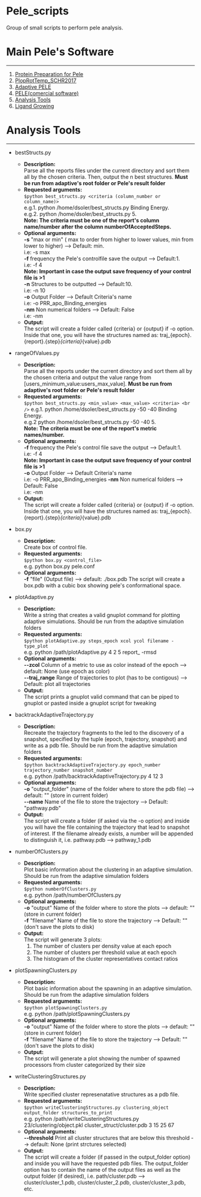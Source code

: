 # Pele_scripts
Group of small scripts to perform pele analysis.

# Main Pele's Software
-------------------------------
1) [Protein Preparation for Pele](https://github.com/Jelisa/mut-prep4pele)
2) [PlopRotTemp_SCHR2017](https://github.com/miniaoshi/PlopRotTemp_S_2017)
3) [Adaptive PELE](https://github.com/AdaptivePELE/AdaptivePELE)
4) [PELE(comercial software)](https://pele.bsc.es/pele.wt)
5) [Analysis Tools](https://github.com/miniaoshi/Pele_scripts)
6) [Ligand Growing](https://github.com/miniaoshi/Ligand_growing)

# Analysis Tools
-------------------
- bestStructs.py
    - **Description:**  <br />
    Parse all the reports files under the current directory and sort them all by the chosen criteria. Then, output the n best structures. **Must be run from adaptive's root folder or Pele's result folder**
    - **Requested arguments:** <br />
    `$python best_structs.py <criteria (column_number or column_name)>` <br />
    e.g.1. python /home/dsoler/best_structs.py Binding Energy. <br />
    e.g.2. python /home/dsoler/best_structs.py 5. <br />
    **Note: The criteria must be one of the report's column name/number after the column numberOfAcceptedSteps.**
    - **Optional arguments:** <br />
    **-s** "max or min" ( max to order from higher to lower values, min from lower to higher) --> Default: min. <br />
    i.e: -s max<br />
    **-f** frequency the Pele's controlfile save the output --> Default:1. <br />
    i.e: -f 4 <br />
    **Note: Important in case the output save frequency of your control file is >1** <br />
    **-n** Structures to be outputted --> Default:10. <br />
    i.e: -n 10<br />
    **-o** Output Folder --> Default Criteria's name <br />
    i.e: -o PRR_apo_Binding_energies <br />
    **-nm** Non numerical folders --> Default: False <br />
    i.e: -nm
    - **Output:** <br />
    The script will create a folder called {criteria} or {output} if -o option. Inside that one, you will have the structures named as: traj_{epoch}.{report}.{step}_{cirteria}_{value}.pdb


- rangeOfValues.py
    - **Description:**  <br />
    Parse all the reports under the current directory and sort them all by the chosen criteria and output the value range from [users_minimum_value:users_max_value]. **Must be run from adaptive's root folder or Pele's result folder**
    - **Requested arguments:** <br />
    `$python best_structs.py <min_value> <max_value> <criteria> <br />`
    e.g.1. python /home/dsoler/best_structs.py -50 -40 Binding Energy. <br />
    e.g.2 python /home/dsoler/best_structs.py -50 -40 5. <br />
    **Note: The criteria must be one of the report's metric names/number.**
    - **Optional arguments:** <br />
    **-f** frequency the Pele's control file save the output --> Default:1. <br />
    i.e: -f 4 <br />
    **Note: Important in case the output save frequency of your control file is >1** <br />
    **-o** Output Folder --> Default Criteria's name <br />
    i.e: -o PRR_apo_Binding_energies
    **-nm** Non numerical folders --> Default: False <br />
    i.e: -nm
    - **Output:** <br />
    The script will create a folder called {criteria} or {output} if -o option. Inside that one, you will have the structures named as: traj_{epoch}.{report}.{step}_{criteria}_{value}.pdb
	
- box.py
    - **Description:**  <br />
    Create box of control file.
    - **Requested arguments:** <br />
    `$python box.py <control_file>` <br />
    e.g. python box.py pele.conf
    - **Optional arguments:** <br />
    **-f** "file" (Output file) --> default: ./box.pdb
	The script will create a box.pdb with a cubic box showing pele's conformational space.

- plotAdaptive.py
    - **Description:**  <br />
     Write a string that creates a valid gnuplot command for plotting adaptive
     simulations. Should be run from the adaptive simulation folders
    - **Requested arguments:** <br />
    `$python plotAdaptive.py steps_epoch xcol ycol filename -type_plot` <br />
    e.g. python /path/plotAdaptive.py 4 2 5 report_ -rmsd
    - **Optional arguments:** <br />
    **--zcol** Column of a metric to use as color instead of the epoch --> default: None (use epoch as color) <br />
    **--traj_range** Range of trajectories to plot (has to be contigous) --> Default: plot all trajectories
    - **Output:** <br />
	The script prints a gnuplot valid command that can be piped to gnuplot or pasted inside a gnuplot script for tweaking

- backtrackAdaptiveTrajectory.py
    - **Description:**  <br />
     Recreate the trajectory fragments to the led to the discovery of a snapshot, specified by the tuple (epoch, trajectory, snapshot) and write as a pdb file. Should be run from the adaptive simulation folders
    - **Requested arguments:** <br />
    `$python backtrackAdaptiveTrajectory.py epoch_number trajectory_number snapshot_number` <br />
    e.g. python /path/backtrackAdaptiveTrajectory.py 4 12 3
    - **Optional arguments:** <br />
    **-o** "output_folder" (name of the folder where to store the pdb file) --> default: "" (store in current folder) <br />
    **--name** Name of the file to store the trajectory --> Default: "pathway.pdb"
    - **Output:** <br />
	The script will create a folder (if asked via the -o option) and inside you will have the file containing the trajectory that lead to snapshot of interest. If the filename already exists, a number will be appended to distinguish it, i.e. pathway.pdb --> pathway_1.pdb

- numberOfClusters.py
    - **Description:**  <br />
     Plot basic information about the clustering in an adaptive simulation. Should be run from the adaptive simulation folders
    - **Requested arguments:** <br />
    `$python numberOfClusters.py` <br />
    e.g. python /path/numberOfClusters.py
    - **Optional arguments:** <br />
    **-o** "output" Name of the folder where to store the plots --> default: "" (store in current folder) <br />
    **-f** "filename" Name of the file to store the trajectory --> Default: "" (don't save the plots to disk)
    - **Output:** <br />
	The script will generate 3 plots: 
        1. The number of clusters per density value at each epoch  
        2. The number of clusters per threshold value at each epoch 
        3. The histogram of the cluster representatives contact ratios

- plotSpawningClusters.py
    - **Description:**  <br />
     Plot basic information about the spawning in an adaptive simulation. Should be run from the adaptive simulation folders
    - **Requested arguments:** <br />
    `$python plotSpawningClusters.py` <br />
    e.g. python /path/plotSpawningClusters.py
    - **Optional arguments:** <br />
    **-o** "output" Name of the folder where to store the plots --> default: "" (store in current folder) <br />
    **-f** "filename" Name of the file to store the trajectory --> Default: "" (don't save the plots to disk)
    - **Output:** <br />
	The script will generate a plot showing the number of spawned processors
    from cluster categorized by their size 

- writeClusteringStructures.py
    - **Description:**  <br />
     Write specified cluster represenatative structures as a pdb file.
    - **Requested arguments:** <br />
    `$python writeClusteringStructures.py clustering_object output_folder structures_to_print` <br />
    e.g. python /path/writeClusteringStructures.py 23/clustering/object.pkl cluster_struct/cluster.pdb 3 15 25 67
    - **Optional arguments:** <br />
    **--threshold** Print all cluster structures that are below this threshold --> default: None (print strctures selected) <br />
    - **Output:** <br />
	The script will create a folder (if passed in the output_folder option) and inside you will have the requested pdb files. The output_folder option has to contain the name of the output files as well as the output folder (if desired), i.e. path/cluster.pdb --> cluster/cluster_1.pdb, cluster/cluster_2.pdb, cluster/cluster_3.pdb, etc.
